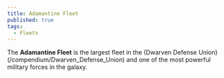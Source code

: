 ```yaml
---
title: Adamantine Fleet
published: true
tags:
  - Fleets
---
```


The **Adamantine Fleet** is the largest fleet in the (Dwarven Defense Union)(/compendium/Dwarven_Defense_Union) and one of the most powerful military forces in the galaxy.
